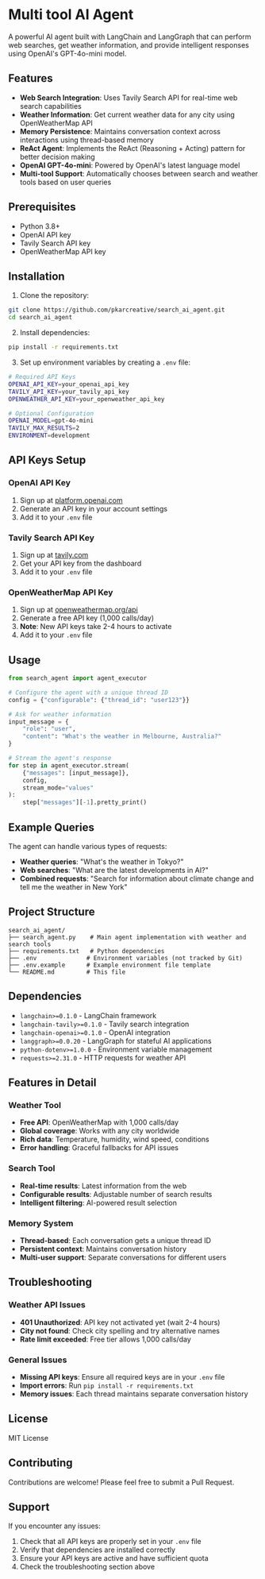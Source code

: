 # Multi tool AI Agent

A powerful AI agent built with LangChain and LangGraph that can perform web searches, get weather information, and provide intelligent responses using OpenAI's GPT-4o-mini model.

## Features

- **Web Search Integration**: Uses Tavily Search API for real-time web search capabilities
- **Weather Information**: Get current weather data for any city using OpenWeatherMap API
- **Memory Persistence**: Maintains conversation context across interactions using thread-based memory
- **ReAct Agent**: Implements the ReAct (Reasoning + Acting) pattern for better decision making
- **OpenAI GPT-4o-mini**: Powered by OpenAI's latest language model
- **Multi-tool Support**: Automatically chooses between search and weather tools based on user queries

## Prerequisites

- Python 3.8+
- OpenAI API key
- Tavily Search API key
- OpenWeatherMap API key

## Installation

1. Clone the repository:
```bash
git clone https://github.com/pkarcreative/search_ai_agent.git
cd search_ai_agent
```

2. Install dependencies:
```bash
pip install -r requirements.txt
```

3. Set up environment variables by creating a `.env` file:
```bash
# Required API Keys
OPENAI_API_KEY=your_openai_api_key
TAVILY_API_KEY=your_tavily_api_key
OPENWEATHER_API_KEY=your_openweather_api_key

# Optional Configuration
OPENAI_MODEL=gpt-4o-mini
TAVILY_MAX_RESULTS=2
ENVIRONMENT=development
```

## API Keys Setup

### OpenAI API Key
1. Sign up at [platform.openai.com](https://platform.openai.com)
2. Generate an API key in your account settings
3. Add it to your `.env` file

### Tavily Search API Key
1. Sign up at [tavily.com](https://tavily.com)
2. Get your API key from the dashboard
3. Add it to your `.env` file

### OpenWeatherMap API Key
1. Sign up at [openweathermap.org/api](https://openweathermap.org/api)
2. Generate a free API key (1,000 calls/day)
3. **Note**: New API keys take 2-4 hours to activate
4. Add it to your `.env` file

## Usage

```python
from search_agent import agent_executor

# Configure the agent with a unique thread ID
config = {"configurable": {"thread_id": "user123"}}

# Ask for weather information
input_message = {
    "role": "user",
    "content": "What's the weather in Melbourne, Australia?"
}

# Stream the agent's response
for step in agent_executor.stream(
    {"messages": [input_message]}, 
    config, 
    stream_mode="values"
):
    step["messages"][-1].pretty_print()
```

## Example Queries

The agent can handle various types of requests:

- **Weather queries**: "What's the weather in Tokyo?"
- **Web searches**: "What are the latest developments in AI?"
- **Combined requests**: "Search for information about climate change and tell me the weather in New York"

## Project Structure

```
search_ai_agent/
├── search_agent.py    # Main agent implementation with weather and search tools
├── requirements.txt   # Python dependencies
├── .env              # Environment variables (not tracked by Git)
├── .env.example      # Example environment file template
└── README.md         # This file
```

## Dependencies

- `langchain>=0.1.0` - LangChain framework
- `langchain-tavily>=0.1.0` - Tavily search integration
- `langchain-openai>=0.1.0` - OpenAI integration
- `langgraph>=0.0.20` - LangGraph for stateful AI applications
- `python-dotenv>=1.0.0` - Environment variable management
- `requests>=2.31.0` - HTTP requests for weather API

## Features in Detail

### Weather Tool
- **Free API**: OpenWeatherMap with 1,000 calls/day
- **Global coverage**: Works with any city worldwide
- **Rich data**: Temperature, humidity, wind speed, conditions
- **Error handling**: Graceful fallbacks for API issues

### Search Tool
- **Real-time results**: Latest information from the web
- **Configurable results**: Adjustable number of search results
- **Intelligent filtering**: AI-powered result selection

### Memory System
- **Thread-based**: Each conversation gets a unique thread ID
- **Persistent context**: Maintains conversation history
- **Multi-user support**: Separate conversations for different users

## Troubleshooting

### Weather API Issues
- **401 Unauthorized**: API key not activated yet (wait 2-4 hours)
- **City not found**: Check city spelling and try alternative names
- **Rate limit exceeded**: Free tier allows 1,000 calls/day

### General Issues
- **Missing API keys**: Ensure all required keys are in your `.env` file
- **Import errors**: Run `pip install -r requirements.txt`
- **Memory issues**: Each thread maintains separate conversation history

## License

MIT License

## Contributing

Contributions are welcome! Please feel free to submit a Pull Request.

## Support

If you encounter any issues:
1. Check that all API keys are properly set in your `.env` file
2. Verify that dependencies are installed correctly
3. Ensure your API keys are active and have sufficient quota
4. Check the troubleshooting section above
   
